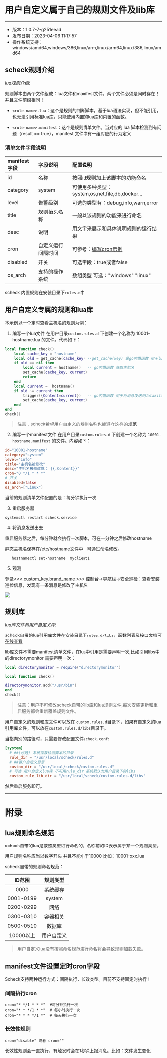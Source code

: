# 用户自定义属于自己的规则文件及lib库
---

- 版本：1.0.7-7-g251eead
- 发布日期：2023-04-06 11:17:57
- 操作系统支持：windows/amd64,windows/386,linux/arm,linux/arm64,linux/386,linux/amd64

## scheck规则介绍
*lua规则介绍*:

规则脚本由两个文件组成：lua文件和manifest文件，两个文件必须是同时存在！并且文件前缀相同！

- `<rule-name>.lua`：这个是规则的判断脚本，基于lua语法实现，但不能引用，也无法引用标准lua库，只能使用内置的lua库和内置的函数。

- `<rule-name>.manifest`：这个是规则清单文件。当对应的 lua 脚本检测到有问题（result == true），manifest 文件中有一组对应的行为定义

### 清单文件字段说明

| manifest字段 | 字段说明 | 配置说明 |
| :--- | :---- | :---- |
| id | 名称 | 按照id规则加上该脚本的功能命名 |
| category | system | 可使用多种类型：system,os,net,file,db,docker... |
| level | 告警级别 | 可选的类型有：debug,info,warn,error |
| title | 规则抬头名称 | 一般以该规则的功能来进行命名 |
| desc | 说明 | 用文字来展示和具体说明规则的运行结果 |
| cron | 自定义运行间隔时间 | 可参考：[编写cron示例](#编写cron) |
| disabled | 开关 | 可选字段：true或者false |
| os_arch | 支持的操作系统 | 数组类型 可选："windows" "linux" |


 scheck 内置规则在安装目录下`rules.d`中

## 用户自定义专属的规则和lua库
本示例以一个定时查看主机名的规则为例：
1. 编写一个lua文件
在用户目录`custom.rules.d` 下创建一个名称为 10001-hostname.lua 的文件。代码如下：
``` lua
local function check()
    local cache_key = "hostname"
    local old = get_cache(cache_key) --get_cache(key) 是go内置函数 用于lua脚本缓存，搭配set_cache(cache_key, current)使用
    if old == nil then
        local current = hostname()   -- go内置函数 获取主机名
        set_cache(cache_key, current)
        return
    end
    local current =  hostname()
    if old ~= current then
        trigger({Content=current})   -- go内置函数 用于将消息发送到datakit或者本机日志中
        set_cache(cache_key, current)
    end
end
check()
```

> 注意：scheck希望用户自定义的规则名称也能遵守这样的[规范](#lua规则命名规范)

2. 编写一个manifest文件
在用户目录`custom.rules.d` 下创建一个名称为 `10001-hostname.manifest` 的文件。内容如下：

``` toml
id="10001-hostname"
category="system"
level="info"
title="主机名被修改"
desc="主机名被修改成： {{.Content}}"
cron="0 */1 * * *"
# 开关
disabled=false
os_arch=["Linux"]

```

当前的规则清单文件配置的是：每分钟执行一次


3. 重启服务器

```shell
systemctl restart scheck.service
```

4. 将消息发送出去

重启服务器之后，每分钟就会执行一次脚本，可在一分钟之后修改hostname

静态主机名保存在/etc/hostname文件中，可通过命名修改。

``` shell
   hostnamectl set-hostname  myclient1
```

5. 观测

登录[<<< custom_key.brand_name >>>](https://www.guance.com) 控制台->导航栏->安全巡检：查看安装巡检信息，发现有一条消息是修改了主机名

   ![](img/image-hostname.png)


## 规则库
*lua库文件和用户自定义库*:

scheck自带的lua引用库文件在安装目录下`rules.d/libs`，函数列表及接口文档可[在线查看](funcs.md)

lib库文件不需要manifest清单文件，在lua中引用是需要声明一次,比如引用libs中的directorymonitor 需要声明一次：

```lua
local directorymonitor = require("directorymonitor")

local function check()

directorymonitor.add("/usr/bin")
end
check()
```

> 注意：用户不可修改scheck自带的lib库和lua规则文件,每次安装更新和重启服务都会重新覆盖规则文件。


用户自定义的规则和库文件可以放在 `custom.rules.d`目录下，如果有自定义的lua引用库文件，可以放在`custom.rules.d/libs`目录下。

当指向别的路径时，只需要修改配置文件`scheck.conf`:

``` toml
[system]
  # ##(必选) 系统存放检测脚本的目录
  rule_dir = "/usr/local/scheck/rules.d"
  # ##客户自定义目录
  custom_dir = "/usr/local/scheck/custom.rules.d"
  # 可选 用户自定义lua库 不可用rule_dir 系统默认为用户目录下的libs
  custom_rule_lib_dir = "/usr/local/scheck/custom.rules.d/libs"
```
然后重启服务即可。

-------------------
# 附录

## lua规则命名规范

scheck自带的lua是按照类型进行命名的，名称前的ID表示属于某一个规则类型。

用户规则名称应当以数字开头 并且不能小于10000 比如：10001-xxx.lua

scheck自带的规则命名规范：

| ID范围 | 规则类型 |
| :---: | :----: |
| 0000 | 系统缓存 |
| 0001~0199 | system |
| 0200~0299 | 网络 |
| 0300~0310 | 容器相关 |
| 0500~0510 | 数据库 |
| 10000以上 | 用户自定义 |

> 用户自定义lua没有按照命名规范进行命名将会导致规则加载失败。

## manifest文件设置定时cron字段
Scheck支持两种运行方式：间隔执行，长效类型。目前不支持固定时执行！

### 间隔执行cron
```shell
cron="* */1 * * *"  #每分钟执行一次
cron="* * */1 * *"  # 每小时执行一次
cron="* * * */1 *"  # 每天执行一次
```
### 长效性规则

```shell
cron="disable" 或者 cron=""  
```

长效性规则会一直执行，有触发时会在1秒钟上报消息。比如：文件发生变化
